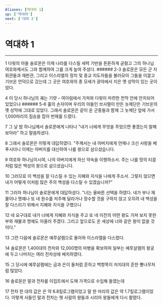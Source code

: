 ```yaml
---
Aliases: [역대하 1]
up: ['역대하']
next: ['대하 2']
---
```

# 역대하 1

***


1 다윗의 아들 솔로몬은 이제 나라를 다스릴 세력 기반을 튼튼하게 굳혔고 그의 하나님 여호와께서도 그와 함께하여 그를 크게 높여 주셨다. ###### 2-3 솔로몬은 모든 군 지휘관들과 재판관, 그리고 이스라엘의 정치 및 종교 지도자들을 불러모아 그들을 이끌고 기브온 언덕으로 갔는데 그 곳은 여호와의 종 모세가 광야에서 지은 옛 성막이 있는 곳이었다. 

4 이 당시 하나님의 궤는 기럇 – 여아림에서 가져와 다윗이 마련한 천막 안에 안치되어 있었으나 ###### 5-6 훌의 손자이며 우리의 아들인 브사렐이 만든 놋제단은 기브온의 옛 성막에 그대로 있었다. 그래서 솔로몬은 같이 온 군중들과 함께 그 놋제단 앞에 가서 1,000마리의 짐승을 잡아 번제를 드렸다. 

7 그 날 밤 하나님께서 솔로몬에게 나타나 "내가 너에게 무엇을 주었으면 좋겠는지 말해 보아라" 하고 말씀하셨다. 

8 그래서 솔로몬은 이렇게 대답하였다. "주께서는 내 아버지에게 언제나 크신 사랑을 베푸시더니 이제는 아버지를 대신하여 나를 왕으로 삼으셨습니다. 

9 여호와 하나님이시여, 나의 아버지에게 하신 약속을 이행하소서. 주는 나를 땅의 티끌처럼 많은 백성의 왕으로 삼으셨습니다. 

10 그러므로 이 백성을 잘 다스릴 수 있는 지혜와 지식을 나에게 주소서. 그렇지 않으면 내가 어떻게 이처럼 많은 주의 백성을 다스릴 수 있겠습니까?" 

11 그러자 하나님이 솔로몬에게 대답하셨다. "너는 올바른 선택을 하였다. 네가 부나 재물이나 명예나 또 네 원수를 저주해 달라거나 장수할 것을 구하지 않고 오히려 내 백성을 잘 다스리기 위해서 지혜와 지식을 구했으니 

12 네 요구대로 내가 너에게 지혜와 지식을 주고 또 네 이전의 어떤 왕도 가져 보지 못한 부와 재물과 명예도 아울러 주겠다. 그리고 앞으로도 온 세상에 너와 같은 왕이 없을 것이다." 

13 그런 다음에 솔로몬은 예루살렘으로 돌아와 이스라엘을 다스렸다. 

14 솔로몬은 1,400대의 전차와 12,000명의 마병을 확보하여 일부는 예루살렘의 왕궁에 두고 나머지는 여러 전차성에 배치하였다. 

15 그 당시에 예루살렘에는 금과 은이 돌처럼 흔하고 백향목이 저지대의 흔한 뽕나무처럼 많았다. 

16 솔로몬은 말과 전차를 이집트에서 도매 가격으로 수입해 들였는데 

17 전차 한 대의 값은 은 약 6.8킬로그램이었고 말 한 마리의 값은 약 1.7킬로그램이었다. 이렇게 사들인 말과 전차는 헷 사람의 왕들과 시리아 왕들에게 다시 팔렸다.

